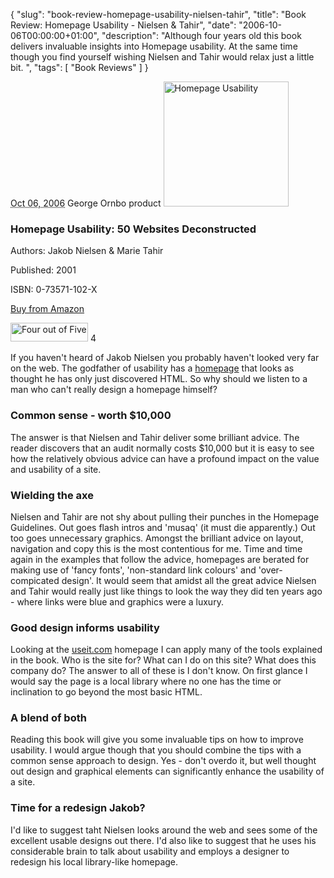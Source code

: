 {
  "slug": "book-review-homepage-usability-nielsen-tahir",
  "title": "Book Review: Homepage Usability - Nielsen & Tahir",
  "date": "2006-10-06T00:00:00+01:00",
  "description": "Although four years old this book delivers invaluable insights into Homepage usability. At the same time though you find yourself wishing Nielsen and Tahir would relax just a little bit. ",
  "tags": [
    "Book Reviews"
  ]
}

<abbr class="dtreviewed" title="20061006T0930">Oct 06, 2006</abbr>
<span class="reviewer vcard" id="reviewer-vcard">
    <span class="fn">George Ornbo</span>
</span>
<span class="type">product</span>
<img src="/images/books/homepage_usability.jpg" title="Homepage Usability" alt="Homepage Usability" class="right" height="200" width="200" />
<h3 class="fn">Homepage Usability: 50 Websites Deconstructed</h3>
<p>Authors: Jakob Nielsen &amp; Marie Tahir</p>

<p>Published: 2001</p>
<p>ISBN: 0-73571-102-X</p>
<p><a href="http://www.amazon.co.uk/exec/obidos/ASIN/073571102X/useit-21/">Buy from Amazon</a></p>
<img src="/images/books/four_stars.gif" title="Four out of Five" alt="Four out of Five" height="30" width="124" />
<span class="rating">4</span>
<div class="description">
<p>If you haven't heard of Jakob Nielsen you probably haven't looked very far on the web. The godfather of usability has a <a href="http://www.useit.com/">homepage</a> that looks as thought he has only just discovered HTML. So why should we listen to a man who can't really design a homepage himself?</p>

<h3>Common sense - worth $10,000 </h3>
<p>The answer is that Nielsen and Tahir deliver some brilliant advice. The reader discovers that an audit normally costs $10,000 but it is easy to see how the relatively obvious advice can have a profound impact on the value and usability of a site.</p>

<h3>Wielding the axe</h3>
<p>Nielsen and Tahir are not shy about pulling their punches in the Homepage Guidelines. Out goes flash intros and 'musaq' (it must die apparently.) Out too goes unnecessary graphics. Amongst the brilliant advice on layout, navigation and copy this is the most contentious for me. Time and time again in the examples that follow the advice, homepages are berated for making use of 'fancy fonts', 'non-standard link colours' and 'over-compicated design'. It would seem that amidst all the great advice Nielsen and Tahir would really just like things to look the way they did ten years ago - where links were blue and graphics were a luxury.</p>

<h3>Good design informs usability</h3>
<p>Looking at the <a href="http://www.useit.com">useit.com</a> homepage I can apply many of the tools explained in the book. Who is the site for? What can I do on this site? What does this company do? The answer to all of these is I don't know. On first glance I would say the page is a local library where no one has the time or inclination to go beyond the most basic HTML.</p>

<h3>A blend of both</h3>
<p>Reading this book will give you some invaluable tips on how to improve usability. I would argue though that you should combine the tips with a common sense approach to design. Yes - don't overdo it, but well thought out design and graphical elements can significantly enhance the usability of a site. </p>

<h3>Time for a redesign Jakob?</h3>
<p>I'd like to suggest taht Nielsen looks around the web and sees some of the excellent usable designs out there. I'd also like to suggest that he uses his considerable brain to talk about usability and employs a designer to redesign his local library-like homepage.</p>
</div>
</div>
